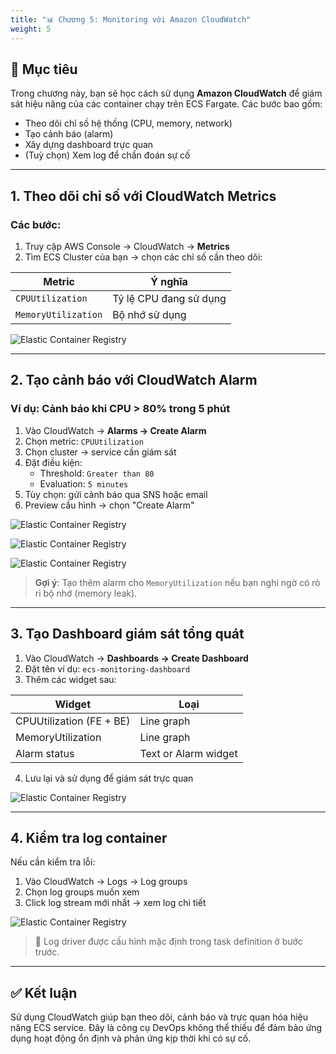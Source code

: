 ```yaml
---
title: "📊 Chương 5: Monitoring với Amazon CloudWatch"
weight: 5
---
```


## 🎯 Mục tiêu

Trong chương này, bạn sẽ học cách sử dụng **Amazon CloudWatch** để giám sát hiệu năng của các container chạy trên ECS Fargate. Các bước bao gồm:

- Theo dõi chỉ số hệ thống (CPU, memory, network)
- Tạo cảnh báo (alarm)
- Xây dựng dashboard trực quan
- (Tuỳ chọn) Xem log để chẩn đoán sự cố

---

## 1. Theo dõi chỉ số với CloudWatch Metrics

### Các bước:

1. Truy cập AWS Console → CloudWatch → **Metrics**
2. Tìm ECS Cluster của bạn → chọn các chỉ số cần theo dõi:

| Metric | Ý nghĩa |
|--------|--------|
| `CPUUtilization` | Tỷ lệ CPU đang sử dụng |
| `MemoryUtilization` | Bộ nhớ sử dụng |

![Elastic Container Registry](/images/cloudwatch-metrics.png)


---

## 2. Tạo cảnh báo với CloudWatch Alarm

### Ví dụ: Cảnh báo khi CPU > 80% trong 5 phút

1. Vào CloudWatch → **Alarms → Create Alarm**
2. Chọn metric: `CPUUtilization`
3. Chọn cluster → service cần giám sát
4. Đặt điều kiện:
   - Threshold: `Greater than 80`
   - Evaluation: `5 minutes`
5. Tùy chọn: gửi cảnh báo qua SNS hoặc email
6. Preview cầu hình → chọn "Create Alarm"

![Elastic Container Registry](/images/select-alarm-metrics.png)

![Elastic Container Registry](/images/select-alarm-condition.png)

![Elastic Container Registry](/images/create-alarm-success.png)

> **Gợi ý**: Tạo thêm alarm cho `MemoryUtilization` nếu bạn nghi ngờ có rò rỉ bộ nhớ (memory leak).

---

## 3. Tạo Dashboard giám sát tổng quát

1. Vào CloudWatch → **Dashboards → Create Dashboard**
2. Đặt tên ví dụ: `ecs-monitoring-dashboard`
3. Thêm các widget sau:

| Widget | Loại |
|--------|------|
| CPUUtilization (FE + BE) | Line graph |
| MemoryUtilization | Line graph |
| Alarm status | Text or Alarm widget |

4. Lưu lại và sử dụng để giám sát trực quan

![Elastic Container Registry](/images/cloudwatch-dashboard.png)

---

## 4. Kiểm tra log container

Nếu cần kiểm tra lỗi:

1. Vào CloudWatch → Logs → Log groups
2. Chọn log groups muốn xem
3. Click log stream mới nhất → xem log chi tiết

![Elastic Container Registry](/images/log-groups.png)

> 🔧 Log driver được cấu hình mặc định trong task definition ở bước trước.

---

## ✅ Kết luận

Sử dụng CloudWatch giúp bạn theo dõi, cảnh báo và trực quan hóa hiệu năng ECS service. Đây là công cụ DevOps không thể thiếu để đảm bảo ứng dụng hoạt động ổn định và phản ứng kịp thời khi có sự cố.
